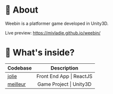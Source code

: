 # :cherry_blossom: About

Weebin is a platformer game developed in Unity3D.

Live preview: https://mivladie.github.io/weebin/

# 🚀 What's inside?

| Codebase             |       Description        |
| :------------------- | :----------------------: |
| [jolie](jolie)       | Front End App \| ReactJS |
| [meilleur](meilleur) | Game Project \| Unity3D  |
